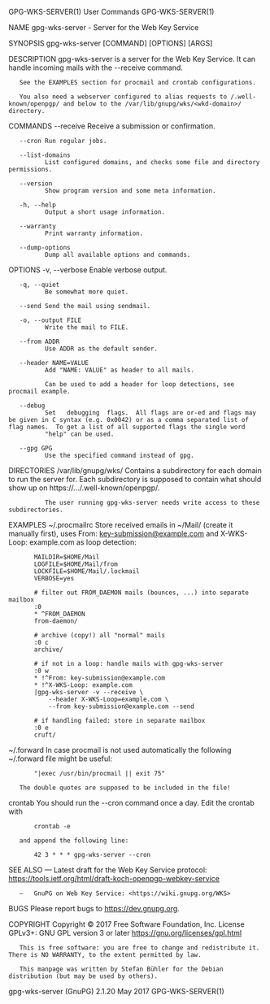 GPG-WKS-SERVER(1)                                                                               User Commands                                                                               GPG-WKS-SERVER(1)

NAME
       gpg-wks-server - Server for the Web Key Service

SYNOPSIS
       gpg-wks-server [COMMAND] [OPTIONS] [ARGS]

DESCRIPTION
       gpg-wks-server is a server for the Web Key Service.  It can handle incoming mails with the --receive command.

       See the EXAMPLES section for procmail and crontab configurations.

       You also need a webserver configured to alias requests to /.well-known/openpgp/ and below to the /var/lib/gnupg/wks/<wkd-domain>/ directory.

COMMANDS
       --receive
              Receive a submission or confirmation.

       --cron Run regular jobs.

       --list-domains
              List configured domains, and checks some file and directory permissions.

       --version
              Show program version and some meta information.

       -h, --help
              Output a short usage information.

       --warranty
              Print warranty information.

       --dump-options
              Dump all available options and commands.

OPTIONS
       -v, --verbose
              Enable verbose output.

       -q, --quiet
              Be somewhat more quiet.

       --send Send the mail using sendmail.

       -o, --output FILE
              Write the mail to FILE.

       --from ADDR
              Use ADDR as the default sender.

       --header NAME=VALUE
              Add "NAME: VALUE" as header to all mails.

              Can be used to add a header for loop detections, see procmail example.

       --debug
              Set   debugging  flags.  All flags are or-ed and flags may be given in C syntax (e.g. 0x0042) or as a comma separated list of flag names.  To get a list of all supported flags the single word
              "help" can be used.

       --gpg GPG
              Use the specified command instead of gpg.

DIRECTORIES
       /var/lib/gnupg/wks/
              Contains a subdirectory for each domain to run the server for.  Each subdirectory is supposed to contain what should show up on https://.../.well-known/openpgp/.

              The user running gpg-wks-server needs write access to these subdirectories.

EXAMPLES
   ~/.procmailrc
       Store received emails in ~/Mail/ (create it manually first), uses From: key-submission@example.com and X-WKS-Loop: example.com as loop detection:

           MAILDIR=$HOME/Mail
           LOGFILE=$HOME/Mail/from
           LOCKFILE=$HOME/Mail/.lockmail
           VERBOSE=yes

           # filter out FROM_DAEMON mails (bounces, ...) into separate mailbox
           :0
           * ^FROM_DAEMON
           from-daemon/

           # archive (copy!) all "normal" mails
           :0 c
           archive/

           # if not in a loop: handle mails with gpg-wks-server
           :0 w
           * !^From: key-submission@example.com
           * !^X-WKS-Loop: example.com
           |gpg-wks-server -v --receive \
               --header X-WKS-Loop=example.com \
               --from key-submission@example.com --send

           # if handling failed: store in separate mailbox
           :0 e
           cruft/

   ~/.forward
       In case procmail is not used automatically the following ~/.forward file might be useful:

           "|exec /usr/bin/procmail || exit 75"

       The double quotes are supposed to be included in the file!

   crontab
       You should run the --cron command once a day.  Edit the crontab with

           crontab -e

       and append the following line:

           42 3 * * * gpg-wks-server --cron

SEE ALSO
       —   Latest draft for the Web Key Service protocol: <https://tools.ietf.org/html/draft-koch-openpgp-webkey-service>

       —   GnuPG on Web Key Service: <https://wiki.gnupg.org/WKS>

BUGS
       Please report bugs to <https://dev.gnupg.org>.

COPYRIGHT
       Copyright © 2017 Free Software Foundation, Inc.  License GPLv3+: GNU GPL version 3 or later <https://gnu.org/licenses/gpl.html>

       This is free software: you are free to change and redistribute it.  There is NO WARRANTY, to the extent permitted by law.

       This manpage was written by Stefan Bühler for the Debian distribution (but may be used by others).

gpg-wks-server (GnuPG) 2.1.20                                                                      May 2017                                                                                 GPG-WKS-SERVER(1)
